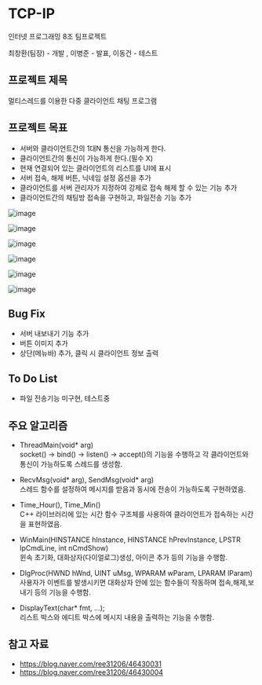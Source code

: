 # TCP-IP

인터넷 프로그래밍 8조 팀프로젝트 <br>

최창환(팀장) - 개발 , 이병준 - 발표, 이동건 - 테스트

## 프로젝트 제목

멀티스레드를 이용한 다중 클라이언트 채팅 프로그램

## 프로젝트 목표

- 서버와 클라이언트간의 1대N 통신을 가능하게 한다.
- 클라이언트간의 통신이 가능하게 한다.(필수 X)
- 현재 연결되어 있는 클라이언트의 리스트를 UI에 표시
- 서버 접속, 해제 버튼, 닉네임 설정 옵션을 추가
- 클라이언트를 서버 관리자가 지정하여 강제로 접속 해제 할 수 있는 기능 추가
- 클라이언트간의 채팅방 접속을 구현하고, 파일전송 기능 추가

![image](https://user-images.githubusercontent.com/57865037/144731564-ccd3086b-cf46-423d-8ffd-cc2c30201872.png)

![image](https://user-images.githubusercontent.com/57865037/144814780-013a07b0-d61b-44a4-87f4-c9d0d84faaf7.png)

![image](https://user-images.githubusercontent.com/57865037/144731605-41dd8eec-ab73-48b9-9aa1-32bc0edc36d4.png)

![image](https://user-images.githubusercontent.com/57865037/144815405-05d163f5-3c8e-43d2-9e7a-e0a51c31f889.png)

![image](https://user-images.githubusercontent.com/57865037/144860985-b5608cb8-cca9-42ea-9f06-b47b7b86b24e.png)

![image](https://user-images.githubusercontent.com/57865037/144861026-0ce599a2-16df-4afa-90ff-23d7f873059a.png)

## Bug Fix

- 서버 내보내기 기능 추가
- 버튼 이미지 추가
- 상단(메뉴바) 추가, 클릭 시 클라이언트 정보 출력

## To Do List

- 파일 전송기능 미구현, 테스트중

## 주요 알고리즘

- ThreadMain(void* arg)
  <br> socket() -> bind() -> listen() -> accept()의 기능을 수행하고 각 클라이언트와 통신이 가능하도록 스레드를 생성함.
  
- RecvMsg(void* arg), SendMsg(void* arg)
  <br> 스레드 함수를 설정하여 메시지를 받음과 동시에 전송이 가능하도록 구현하였음.
  
- Time_Hour(), Time_Min() 
  <br> C++ 라이브러리에 있는 시간 함수 구조체를 사용하여 클라이언트가 접속하는 시간을 표현하였음.

- WinMain(HINSTANCE hInstance, HINSTANCE hPrevInstance, LPSTR lpCmdLine, int nCmdShow) 
  <br> 윈속 초기화, 대화상자(다이얼로그)생성, 아이콘 추가 등의 기능을 수행함.

- DlgProc(HWND hWnd, UINT uMsg, WPARAM wParam, LPARAM lParam) 
  <br> 사용자가 이벤트를 발생시키면 대화상자 안에 있는 함수들이 작동하며 접속,해제,보내기 등의 기능을 수행함.
  
- DisplayText(char* fmt, ...);
  <br> 리스트 박스와 에디트 박스에 메시지 내용을 출력하는 기능을 수행함.

## 참고 자료

- https://blog.naver.com/ree31206/46430031
- https://blog.naver.com/ree31206/46430004
